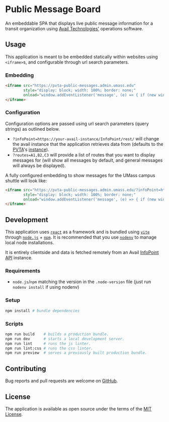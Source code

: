 # Public Message Board

An embeddable SPA that displays live public message information for a transit organization using
[Avail Technologies'][avail] operations software.

## Usage

This application is meant to be embedded statically within websites using `<iframe>`s, and configurable
through url search parameters.

### Embedding

```html
<iframe src="https://pvta-public-messages.admin.umass.edu"
        style="display: block; width: 100%; border: none;"
        onload="window.addEventListener('message', (e) => { if (new window.URL(e.origin).origin === new window.URL(this.src).origin) { this.height = e.data.height; } });">
</iframe>
```

### Configuration

Configuration options are passed using url search parameters (query strings) as outlined below.

- `?infoPoint=https://your-avail-instance/InfoPoint/rest/` will change the avail instance that the application retrieves
  data from (defaults to the [PVTA][pvta]'s [instance][pvta-avail]).
- `?routes=A1,B2,C3` will provide a list of routes that you want to display messages for (will show all messages by
  default, and general messages will always be displayed).

A fully configured embedding to show messages for the UMass campus shuttle will look like:

```html
<iframe src="https://pvta-public-messages.admin.umass.edu/?infoPoint=https://bustracker.pvta.com/InfoPoint/rest&routes=34,35"
        style="display: block; width: 100%; border: none;"
        onload="window.addEventListener('message', (e) => { if (new window.URL(e.origin).origin === new window.URL(this.src).origin) { this.height = e.data.height; } });">
</iframe>
```

## Development

This application uses [`react`][react] as a framework and is bundled using [`vite`][vite]
through [`node.js`][nodejs] + [`npm`][npm]. It is recommended that you use
[`nodenv`][nodenv] to manage local node installations.

It is entirely clientside and data is fetched remotely from an Avail [InfoPoint API][infopoint] instance.

### Requirements

- `node.js`/`npm` matching the version in the `.node-version` file (just run `nodenv install` if using nodenv)

### Setup

```sh
npm install # bundle dependencies
```

### Scripts

```sh
npm run build    # builds a production bundle.
npm run dev      # starts a local development server.
npm run lint     # runs the js linter.
npm run lint:css # runs the css linter.
npm run preview  # serves a previously built production bundle.
```

## Contributing

Bug reports and pull requests are welcome on [GitHub][github].

## License

The application is available as open source under the terms of the [MIT License](license).

[avail]: https://www.availtec.com/
[github]: https://github.com/umts/avail-message-board
[infopoint]: https://bustracker.pvta.com/InfoPoint/swagger
[license]: https://opensource.org/licenses/MIT
[nodejs]: https://nodejs.org
[nodenv]: https://github.com/nodenv/nodenv
[npm]: https://www.npmjs.com
[pvta]: https://pvta.com
[pvta-avail]: https://bustracker.pvta.com
[react]: https://react.dev
[vite]: https://vitejs.dev

